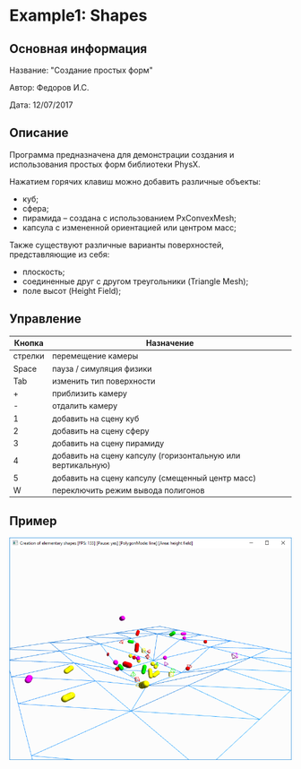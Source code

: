 # Example1: Shapes


## Основная информация

Название: "Создание простых форм"

Автор: Федоров И.С.

Дата: 12/07/2017


## Описание

Программа предназначена для демонстрации создания и использования простых форм библиотеки PhysX.

Нажатием горячих клавиш можно добавить различные объекты:
- куб;
- сфера;
- пирамида – создана с использованием PxConvexMesh;
- капсула с измененной ориентацией или центром масс;

Также существуют различные варианты поверхностей, представляющие из себя:
- плоскость;
- соединенные друг с другом треугольники (Triangle Mesh);
- поле высот (Height Field);


## Управление
Кнопка    | Назначение
----------|----------------
стрелки   | перемещение камеры
Space     | пауза / симуляция физики
Tab       | изменить тип поверхности
\+        | приблизить камеру
\-        | отдалить камеру
1         | добавить на сцену куб
2         | добавить на сцену сферу
3         | добавить на сцену пирамиду
4         | добавить на сцену капсулу (горизонтальную или вертикальную)
5         | добавить на сцену капсулу (смещенный центр масс)
W         | переключить режим вывода полигонов

## Пример
![Пример сцены](Images/Screenshot.png)
